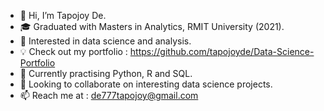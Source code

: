 - 👋 Hi, I’m Tapojoy De.
- 🎓 Graduated with Masters in Analytics, RMIT University (2021).
- 👀 Interested in data science and analysis.
- 💡 Check out my portfolio : https://github.com/tapojoyde/Data-Science-Portfolio
- 🌱 Currently practising Python, R and SQL.
- 💞️ Looking to collaborate on interesting data science projects.
- 📫 Reach me at : de777tapojoy@gmail.com

<!---
tapojoyde/tapojoyde is a ✨ special ✨ repository because its `README.md` (this file) appears on your GitHub profile.
--->
